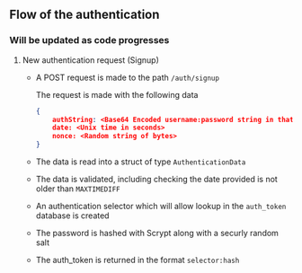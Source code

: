 ## Flow of the authentication

### Will be updated as code progresses

1. New authentication request (Signup)
   * A POST request is made to the path `/auth/signup`
  
     The request is made with the following data
     ```json
     {
    	 authString: <Base64 Encoded username:password string in that format>
         date: <Unix time in seconds>
         nonce: <Random string of bytes>
     }
     ```
   * The data is read into a struct of type `AuthenticationData`
   * The data is validated, including checking the date provided is not older than `MAXTIMEDIFF`
   * An authentication selector which will allow lookup in the `auth_token` database is created
   * The password is hashed with Scrypt along with a securly random salt
   * The auth_token is returned in the format `selector:hash`